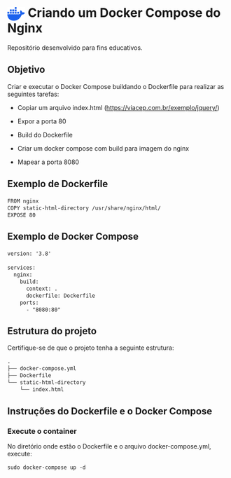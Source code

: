 <h1>
    <img align="center" width="40px" src="./docker-mark-blue.svg" alt="Docker logo">
    <span>Criando um Docker Compose do Nginx</span>
</h1>

Repositório desenvolvido para fins educativos.

## Objetivo

Criar e executar o Docker Compose buildando o Dockerfile para realizar as seguintes tarefas:

- Copiar um arquivo index.html (https://viacep.com.br/exemplo/jquery/)
    
- Expor a porta 80

- Build do Dockerfile

- Criar um docker compose com build para imagem do nginx
    
- Mapear a porta 8080

## Exemplo de Dockerfile

```
FROM nginx
COPY static-html-directory /usr/share/nginx/html/
EXPOSE 80
```

## Exemplo de Docker Compose

```
version: '3.8'

services:
  nginx:
    build:
      context: .
      dockerfile: Dockerfile
    ports:
      - "8080:80"
```

## Estrutura do projeto

Certifique-se de que o projeto tenha a seguinte estrutura:

```
.
├── docker-compose.yml
├── Dockerfile
└── static-html-directory
    └── index.html
```

## Instruções do Dockerfile e o Docker Compose

### Execute o container

No diretório onde estão o Dockerfile e o arquivo docker-compose.yml, execute:

```
sudo docker-compose up -d
```
